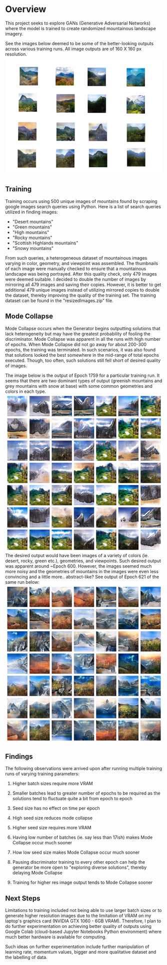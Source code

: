 # Overview

This project seeks to explore GANs (Generative Adversarial Networks) where the model is trained to create randomized mountainous landscape imagery.

See the images below deemed to be some of the better-looking outputs across various training runs. All image outputs are of 160 X 160 px resolution.
![Good Quality images](GoodOutputs.png)

## Training

Training occurs using 500 unique images of mountains found by scraping google images search queries using Python. Here is a list of search queries utilized in finding images:

- "Desert mountains"
- "Green mountains"
- "High mountains"
- "Rocky mountains"
- "Scottish Highlands mountains"
- "Snowy mountains"

From such queries, a heterogeneous dataset of mountainous images varying in color, geometry, and viewpoint was assembled.
The thumbnails of each image were manually checked to ensure that a mountainous landscape was being portrayed. After this quality check, only 479 images were deemed suitable. I decided to double the number of images by mirroring all 479 images and saving their copies. However, it is better to get additional 479 unique images instead of utilizing mirrored copies to double the dataset, thereby improving the quality of the training set. The training dataset can be found in the "resizedImages.zip" file.

## Mode Collapse

Mode Collapse occurs when the Generator begins outputting solutions that lack heterogeneity but may have the greatest probability of fooling the discriminator. Mode Collapse was apparent in all the runs with high number of epochs. When Mode Collapse did not go away for about 200-300 epochs, the training was terminated. In such scenarios, it was also found that solutions looked the best somewhere in the mid-range of total epochs executed. Though, too often, such solutions still fell short of desired quality of images.

The image below is the output of Epoch 1759 for a particular training run. It seems that there are two dominant types of output (greenish mountains and grey mountains with snow at base) with some common geometries and colors in each type.
![Mode Collapse Image](ModeCollapseExample.png)
The desired output would have been images of a variety of colors (ie. desert, rocky, green etc.), geometries, and viewpoints. Such desired output was apparent around ~Epoch 600. However, the images seemed much more noisy and the geometries of mountains in the images were even less convincing and a little more.. abstract-like? See output of Epoch 621 of the same run below:
![Early Training Output](EarlyTrainingOutputExample.png)

## Findings

The following observations were arrived upon after running multiple training runs of varying training parameters:

1.  Higher batch sizes require more VRAM
2.  Smaller batches lead to greater number of epochs to be required as the solutions tend to fluctuate quite a bit from epoch to epoch
3.  Seed size has no effect on time per epoch
4.  High seed size reduces mode collapse
5.  Higher seed size requires more VRAM

6.  Having low number of batches (ie. say less than 17ish) makes Mode Collapse occur much sooner
7.  How low seed size makes Mode Collapse occur much sooner
8.  Pausing discriminator training to every other epoch can help the generator be more open to "exploring diverse solutions", thereby delaying Mode Collapse
9.  Training for higher res image output tends to Mode Collapse sooner

## Next Steps

Limitations to training included not being able to use larger batch sizes or to generate higher resolution images due to the limitation of VRAM on my laptop's graphics card (NVIDIA GTX 1060 - 6GB VRAM). Therefore, I plan to do further experimentation on achieving better quality of outputs using Google Colab (cloud-based Jupyter Notebooks Python environment) where much better hardware is available for computing.

Such ideas on further experimentation include further manipulation of learning rate, momentum values, bigger and more qualitative dataset and the labelling of data.
